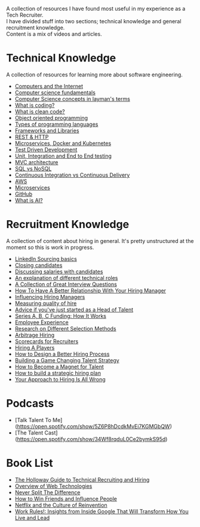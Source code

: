 A collection of resources I have found most useful in my experience as a Tech Recruiter.    
I have divided stuff into two sections; technical knowledge and general recruitment knowledge.  
Content is a mix of videos and articles.  

# Technical Knowledge
A collection of resources for learning more about software engineering. 

* [Computers and the Internet](https://www.khanacademy.org/computing/code-org/computers-and-the-internet)
* [Computer science fundamentals](https://www.youtube.com/watch?v=YoXxevp1WRQ&list=PLhQjrBD2T382_R182iC2gNZI9HzWFMC_8) 
* [Computer Science concepts in layman's terms](http://carlcheo.com/compsci) 
* [What is coding?](https://blog.usejournal.com/when-you-finish-reading-this-youll-know-how-to-code-721339942b51) 
* [What is clean code?](https://github.com/denizozger/clean-code) 
* [Object oriented programming](https://www.freecodecamp.org/news/object-oriented-programming-concepts-21bb035f7260/) 
* [Types of programming languages](https://www.freecodecamp.org/news/programming-mental-models-47ccc65eb334/) 
* [Frameworks and Libraries](https://www.freecodecamp.org/news/the-difference-between-a-framework-and-a-library-bd133054023f/) 
* [REST & HTTP](https://www.youtube.com/watch?v=Q-BpqyOT3a8) 
* [Microservices, Docker and Kubernetes](https://www.youtube.com/watch?v=1xo-0gCVhTU) 
* [Test Driven Development](https://developer.ibm.com/devpractices/software-development/articles/5-steps-of-test-driven-development/) 
* [Unit, Integration and End to End testing](https://www.youtube.com/watch?v=r9HdJ8P6GQI) 
* [MVC architecture](https://www.freecodecamp.org/news/model-view-architecture/) 
* [SQL vs NoSQL](https://www.guru99.com/sql-vs-nosql.html) 
* [Continuous Integration vs Continuous Delivery](https://devops.com/continuous-integration-vs-continuous-delivery-theres-important-difference/) 
* [AWS](https://medium.com/faun/explain-aws-to-a-6-year-old-7be561c9fe0b) 
* [Microservices](https://www.guru99.com/microservices-vs-soa.html) 
* [GitHub](https://medium.com/ft-product-technology/a-guide-to-github-and-deployment-for-non-developers-7811dcf508bb) 
* [What is AI?](https://www.guru99.com/artificial-intelligence-tutorial.html) 

# Recruitment Knowledge
A collection of content about hiring in general. It's pretty unstructured at the moment so this is work in progress.
* [LinkedIn Sourcing basics](https://www.youtube.com/watch?v=5-O4R-rvvNk) 
* [Closing candidates](https://www.heavybit.com/library/video/debugging-recruiting/) 
* [Discussing salaries with candidates](https://business.linkedin.com/talent-solutions/blog/recruiting-tips/2016/how-to-overcome-these-4-difficult-salary-negotiation-scenarios) 
* [An explanation of different technical roles](https://www.youtube.com/playlist?list=PLBO5a-UXskebFGZBfoQevlZinLPdjwJay)
* [A Collection of Great Interview Questions](https://docs.google.com/spreadsheets/d/1q5MYDpjC4K66V9bZfUjxsGODxmfo3OixkpHiku4HZyA/edit#gid=423327579)
* [How To Have A Better Relationship With Your Hiring Manager](https://www.youtube.com/watch?v=AOm_DnSiRCY)
* [Influencing Hiring Managers](https://business.linkedin.com/talent-solutions/blog/hiring-managers/2017/4-steps-for-influencing-hiring-managers-and-becoming-an-indispensable-advisor)
* [Measuring quality of hire](https://www.youtube.com/watch?v=J9892g0h1nA) 
* [Advice if you've just started as a Head of Talent](https://gethppy.com/talent-management/head-talent-startup-heres-can-start)
* [Series A, B, C Funding: How It Works](https://www.investopedia.com/articles/personal-finance/102015/series-b-c-funding-what-it-all-means-and-how-it-works.asp)
* [Employee Experience](https://firstround.com/review/a-new-approach-to-people-ops-that-puts-employee-experience-first/)
* [Research on Different Selection Methods](https://medium.com/org-hacking/want-to-improve-recruiting-start-by-learning-from-100-years-of-research-schmidt-a1daa29efcfb)
* [Arbitrage Hiring](https://erikbern.com/2020/01/13/how-to-hire-smarter-than-the-market-a-toy-model.html)
* [Scorecards for Recruiters](https://business.linkedin.com/talent-solutions/blog/talent-analytics/2017/how-docusign-used-data-to-motivate-engage-and-show-its-recruiting-team)
* [Hiring A Players](http://scaling4growth.com/wp-content/uploads/2015/10/Who.pdf)
* [How to Design a Better Hiring Process](https://hbr.org/2020/06/how-to-design-a-better-hiring-process)
* [Building a Game Changing Talent Strategy](https://hbr.org/2014/01/building-a-game-changing-talent-strategy)
* [How to Become a Magnet for Talent](http://delian.io/lessons-5)
* [How to build a strategic hiring plan](https://resources.workable.com/stories-and-insights/how-to-build-a-hiring-plan)
* [Your Approach to Hiring Is All Wrong](https://hbr.org/2019/05/your-approach-to-hiring-is-all-wrong)

# Podcasts

* [Talk Talent To Me] (https://open.spotify.com/show/5Z6P8hDcdkMvEi7KGMGbQW)
* [The Talent Cast] (https://open.spotify.com/show/34Wf8rqduL0Ce2bymkS95d)

# Book List

* [The Holloway Guide to Technical Recruiting and Hiring](https://www.amazon.co.uk/gp/product/195212011X)
* [Overview of Web Technologies](https://www.amazon.co.uk/Non-Technical-Guide-Web-Technologies/dp/1492791539)
* [Never Split The Difference](https://www.amazon.co.uk/Never-Split-Difference-Negotiating-Depended/dp/1847941494)
* [How to Win Friends and Influence People](https://www.amazon.co.uk/How-Win-Friends-Influence-People/dp/0091906814)
* [Netflix and the Culture of Reinvention](https://www.amazon.co.uk/Hard-Work-Irrelevant-Reed-Hastings/dp/075355366X)
* [Work Rules!: Insights from Inside Google That Will Transform How You Live and Lead](https://www.amazon.co.uk/Work-Rules-Insights-Inside-Transform/dp/1444792385)
